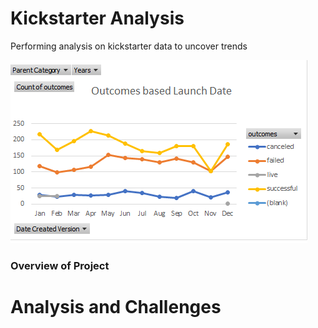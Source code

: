 # Kickstarter Analysis 
Performing analysis on kickstarter data to uncover trends

![image_Launch Date](Outcomes_Launch_Date.png)




### Overview of Project



# Analysis and Challenges
